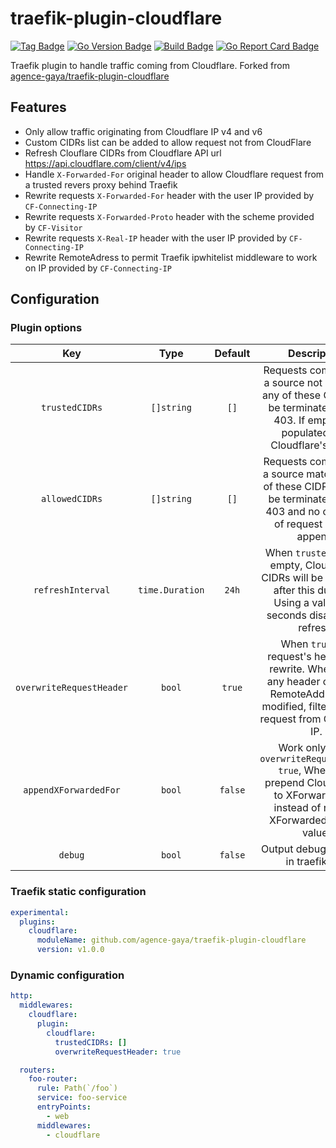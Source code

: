 # traefik-plugin-cloudflare

[![Tag Badge]][Tag] [![Go Version Badge]][Go Version] [![Build Badge]][Build] [![Go Report Card Badge]][Go Report Card]

Traefik plugin to handle traffic coming from Cloudflare. Forked from [agence-gaya/traefik-plugin-cloudflare](https://github.com/agence-gaya/traefik-plugin-cloudflare)

## Features

* Only allow traffic originating from Cloudflare IP v4 and v6 
* Custom CIDRs list can be added to allow request not from CloudFlare 
* Refresh Clouflare CIDRs from Cloudflare API url https://api.cloudflare.com/client/v4/ips
* Handle `X-Forwarded-For` original header to allow Cloudflare request from a trusted revers proxy behind Traefik
* Rewrite requests `X-Forwarded-For` header with the user IP provided by `CF-Connecting-IP`
* Rewrite requests `X-Forwarded-Proto` header with the scheme provided by `CF-Visitor`
* Rewrite requests `X-Real-IP` header with the user IP provided by `CF-Connecting-IP`
* Rewrite RemoteAdress to permit Traefik ipwhitelist middleware to work on IP provided by `CF-Connecting-IP`

## Configuration

### Plugin options

|           Key            | Type            | Default  |                                                                        Description                                                                        |
|:------------------------:|:---------------:|:--------:|:---------------------------------------------------------------------------------------------------------------------------------------------------------:|
|      `trustedCIDRs`      | `[]string`      |   `[]`   |      Requests coming from a source not matching any of these CIDRs will be terminated with a 403. If empty, it is populated with Cloudflare's CIDRs.      |
|      `allowedCIDRs`      | `[]string`      |   `[]`   |          Requests coming from a source matching any of these CIDRs will not be terminated with a 403 and no overwrite of request header append.           |
|    `refreshInterval`     | `time.Duration` |  `24h`   |         When `trustedCIDRs` is empty, Cloudflare's CIDRs will be refreshed after this duration. Using a value of 0 seconds disables the refresh.          |
| `overwriteRequestHeader` | `bool`          |  `true`  | When `true`, the request's header are rewrite. When `false` any header or traefik RemoteAddress are modified, filter only the request from Cloudflare IP. |
| `appendXForwardedFor`    | `bool`          |  `false` | Work only when `overwriteRequestHeader` `true`, When `true` prepend Cloudflare IP to XForwardedFor instead of replace XForwardedFor first value.  |
|         `debug`          | `bool`          | `false`  |                                                           Output debug message in traefik log.                                                            |

### Traefik static configuration

```yaml
experimental:
  plugins:
    cloudflare:
      moduleName: github.com/agence-gaya/traefik-plugin-cloudflare
      version: v1.0.0
```

### Dynamic configuration

```yaml
http:
  middlewares:
    cloudflare:
      plugin:
        cloudflare:
          trustedCIDRs: []
          overwriteRequestHeader: true

  routers:
    foo-router:
      rule: Path(`/foo`)
      service: foo-service
      entryPoints:
        - web
      middlewares:
        - cloudflare
```

[Tag]: https://github.com/agence-gaya/traefik-plugin-cloudflare/tags
[Tag Badge]: https://img.shields.io/github/v/tag/agence-gaya/traefik-plugin-cloudflare?sort=semver
[Go Version]: /go.mod
[Go Version Badge]: https://img.shields.io/github/go-mod/go-version/agence-gaya/traefik-plugin-cloudflare
[Build]: https://github.com/agence-gaya/traefik-plugin-cloudflare/actions/workflows/test.yml
[Build Badge]: https://img.shields.io/github/actions/workflow/status/agence-gaya/traefik-plugin-cloudflare/test.yml
[Go Report Card]: https://goreportcard.com/report/github.com/agence-gaya/traefik-plugin-cloudflare
[Go Report Card Badge]: https://goreportcard.com/badge/github.com/agence-gaya/traefik-plugin-cloudflare
